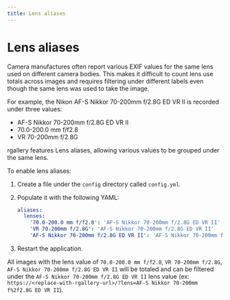 ```yaml
---
title: Lens aliases
---
```


# Lens aliases

Camera manufactures often report various EXIF values for the same lens used on different camera bodies. This makes it difficult to count lens use totals across images and requires filtering under different labels even though the same lens was used to take the image.

For example, the Nikon AF-S Nikkor 70-200mm f/2.8G ED VR II is recorded under three values:

- AF-S Nikkor 70-200mm f/2.8G ED VR II
- 70.0-200.0 mm f/f2.8
- VR 70-200mm f/2.8G

rgallery features Lens aliases, allowing various values to be grouped under the same lens.

To enable lens aliases:

1. Create a file under the `config` directory called `config.yml`.
1. Populate it with the following YAML:

   ```yaml
   aliases:
     lenses:
       '70.0-200.0 mm f/f2.8': 'AF-S Nikkor 70-200mm f/2.8G ED VR II'
       'VR 70-200mm f/2.8G': 'AF-S Nikkor 70-200mm f/2.8G ED VR II'
       'AF-S Nikkor 70-200mm f/2.8G ED VR II': 'AF-S Nikkor 70-200mm f/2.8G ED VR II'
   ```

1. Restart the application.

All images with the lens value of `70.0-200.0 mm f/f2.8`, `VR 70-200mm f/2.8G`, `AF-S Nikkor 70-200mm f/2.8G ED VR II` will be totaled and can be filtered under the `AF-S Nikkor 70-200mm f/2.8G ED VR II` lens value (ex: `https://<replace-with-rgallery-url>/?lens=AF-S Nikkor 70-200mm f%2f2.8G ED VR II`).

